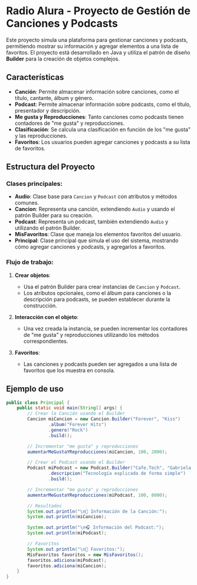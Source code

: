 # Radio Alura - Proyecto de Gestión de Canciones y Podcasts

Este proyecto simula una plataforma para gestionar canciones y podcasts, permitiendo mostrar su información y agregar elementos a una lista de favoritos. El proyecto está desarrollado en Java y utiliza el patrón de diseño **Builder** para la creación de objetos complejos.

## Características

- **Canción**: Permite almacenar información sobre canciones, como el título, cantante, álbum y género.
- **Podcast**: Permite almacenar información sobre podcasts, como el título, presentador y descripción.
- **Me gusta y Reproducciones**: Tanto canciones como podcasts tienen contadores de "me gusta" y reproducciones.
- **Clasificación**: Se calcula una clasificación en función de los "me gusta" y las reproducciones.
- **Favoritos**: Los usuarios pueden agregar canciones y podcasts a su lista de favoritos.

## Estructura del Proyecto

### Clases principales:

- **Audio**: Clase base para `Cancion` y `Podcast` con atributos y métodos comunes.
- **Cancion**: Representa una canción, extendiendo `Audio` y usando el patrón Builder para su creación.
- **Podcast**: Representa un podcast, también extendiendo `Audio` y utilizando el patrón Builder.
- **MisFavoritos**: Clase que maneja los elementos favoritos del usuario.
- **Principal**: Clase principal que simula el uso del sistema, mostrando cómo agregar canciones y podcasts, y agregarlos a favoritos.

### Flujo de trabajo:

1. **Crear objetos**:
   - Usa el patrón Builder para crear instancias de `Cancion` y `Podcast`.
   - Los atributos opcionales, como el álbum para canciones o la descripción para podcasts, se pueden establecer durante la construcción.
   
2. **Interacción con el objeto**:
   - Una vez creada la instancia, se pueden incrementar los contadores de "me gusta" y reproducciones utilizando los métodos correspondientes.

3. **Favoritos**:
   - Las canciones y podcasts pueden ser agregados a una lista de favoritos que los muestra en consola.

## Ejemplo de uso

```java
public class Principal {
    public static void main(String[] args) {
        // Crear la Canción usando el Builder
        Cancion miCancion = new Cancion.Builder("Forever", "Kiss")
                .album("Forever Hits")
                .genero("Rock")
                .build();

        // Incrementar "me gusta" y reproducciones
        aumentarMeGustaYReproducciones(miCancion, 100, 2000);

        // Crear el Podcast usando el Builder
        Podcast miPodcast = new Podcast.Builder("Cafe.Tech", "Gabriela Aguiar")
                .descripcion("Tecnología explicada de forma simple")
                .build();

        // Incrementar "me gusta" y reproducciones
        aumentarMeGustaYReproducciones(miPodcast, 100, 8000);

        // Resultados
        System.out.println("\n🎵 Información de la Canción:");
        System.out.println(miCancion);

        System.out.println("\n🎧 Información del Podcast:");
        System.out.println(miPodcast);

        // Favoritos
        System.out.println("\n💖 Favoritos:");
        MisFavoritos favoritos = new MisFavoritos();
        favoritos.adiciona(miPodcast);
        favoritos.adiciona(miCancion);
    }
}
